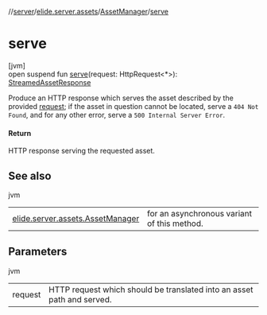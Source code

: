 //[server](../../../index.md)/[elide.server.assets](../index.md)/[AssetManager](index.md)/[serve](serve.md)

# serve

[jvm]\
open suspend fun [serve](serve.md)(request: HttpRequest&lt;*&gt;): [StreamedAssetResponse](../../elide.server/index.md#-491452832%2FClasslikes%2F-1343588467)

Produce an HTTP response which serves the asset described by the provided [request](serve.md); if the asset in question cannot be located, serve a `404 Not Found`, and for any other error, serve a `500 Internal Server Error`.

#### Return

HTTP response serving the requested asset.

## See also

jvm

| | |
|---|---|
| [elide.server.assets.AssetManager](serve-async.md) | for an asynchronous variant of this method. |

## Parameters

jvm

| | |
|---|---|
| request | HTTP request which should be translated into an asset path and served. |
